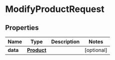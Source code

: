 # ModifyProductRequest

## Properties

Name | Type | Description | Notes
------------ | ------------- | ------------- | -------------
**data** | [**Product**](Product.md) |  | [optional] 


